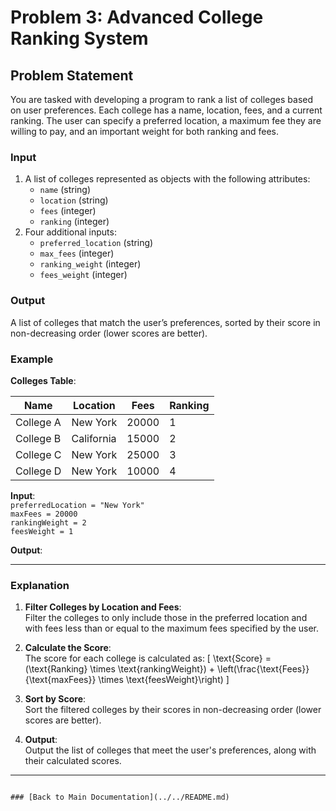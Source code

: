 # Problem 3: Advanced College Ranking System

## Problem Statement

You are tasked with developing a program to rank a list of colleges based on user preferences. Each college has a name, location, fees, and a current ranking. The user can specify a preferred location, a maximum fee they are willing to pay, and an important weight for both ranking and fees.

### Input

1. A list of colleges represented as objects with the following attributes:
   - `name` (string)
   - `location` (string)
   - `fees` (integer)
   - `ranking` (integer)
2. Four additional inputs:
   - `preferred_location` (string)
   - `max_fees` (integer)
   - `ranking_weight` (integer)
   - `fees_weight` (integer)

### Output

A list of colleges that match the user’s preferences, sorted by their score in non-decreasing order (lower scores are better).

### Example

**Colleges Table**:

| Name      | Location   | Fees  | Ranking |
| --------- | ---------- | ----- | ------- |
| College A | New York   | 20000 | 1       |
| College B | California | 15000 | 2       |
| College C | New York   | 25000 | 3       |
| College D | New York   | 10000 | 4       |

**Input**:  
`preferredLocation = "New York"`  
`maxFees = 20000`  
`rankingWeight = 2`  
`feesWeight = 1`

**Output**:  

---

### Explanation

1. **Filter Colleges by Location and Fees**:  
   Filter the colleges to only include those in the preferred location and with fees less than or equal to the maximum fees specified by the user.

2. **Calculate the Score**:  
   The score for each college is calculated as:
   \[
   \text{Score} = (\text{Ranking} \times \text{rankingWeight}) + \left(\frac{\text{Fees}}{\text{maxFees}} \times \text{feesWeight}\right)
   \]

3. **Sort by Score**:  
   Sort the filtered colleges by their scores in non-decreasing order (lower scores are better).

4. **Output**:  
   Output the list of colleges that meet the user's preferences, along with their calculated scores.

---

```

### [Back to Main Documentation](../../README.md)

